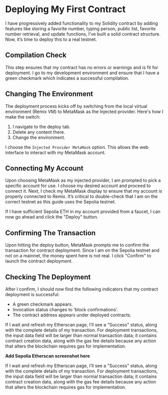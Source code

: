 # Deploying My First Contract

I have progressively added functionality to my Solidity contract by adding features like storing a favorite number, typing person, public list, favorite number retrieval, and update functions, I’ve built a solid contract structure. Now, it’s time to deploy this to a real testnet.

## Compilation Check

This step ensures that my contract has no errors or warnings and is fit for deployment. I go to my development environment and ensure that I have a green checkmark which indicates a successful compilation.

## Changing The Environment

The deployment process kicks off by switching from the local virtual environment (Remix VM) to MetaMask as the Injected provider. Here's how I make the switch:

1. I navigate to the deploy tab.
2. Delete any content there.
3. Change the environment.

I choose the `Injected Provider MetaMask` option. This allows the web interface to interact with my MetaMask account.

## Connecting My Account

Upon choosing MetaMask as my injected provider, I am prompted to pick a specific account for use. I choose my desired account and proceed to connect it. Next, I check my MetaMask display to ensure that my account is properly connected to Remix. It’s critical to double-check that I am on the correct testnet as this guide uses the Sepolia testnet.

If I have sufficient Sepolia ETH in my account provided from a faucet, I can now go ahead and click the "Deploy" button.

## Confirming The Transaction

Upon hitting the deploy button, MetaMask prompts me to confirm the transaction for contract deployment. Since I am on the Sepolia testnet and not on a mainnet, the money spent here is not real. I click "Confirm" to launch the contract deployment.

## Checking The Deployment

After I confirm, I should now find the following indicators that my contract deployment is successful:

- A green checkmark appears.
- Invocation status changes to ‘block confirmations’.
- The contract address appears under deployed contracts.

If I wait and refresh my Etherscan page, I’ll see a "Success" status, along with the complete details of my transaction. For deployment transactions, the input data field will be larger than normal transaction data; it contains contract creation data, along with the gas fee details because any action that alters the blockchain requires gas for implementation.

**Add Sepolia Etherscan screenshot here**

If I wait and refresh my Etherscan page, I’ll see a "Success" status, along with the complete details of my transaction. For deployment transactions, the input data field will be larger than normal transaction data; it contains contract creation data, along with the gas fee details because any action that alters the blockchain requires gas for implementation.
